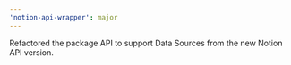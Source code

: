 ```yaml
---
'notion-api-wrapper': major
---
```


Refactored the package API to support Data Sources from the new Notion API version.
